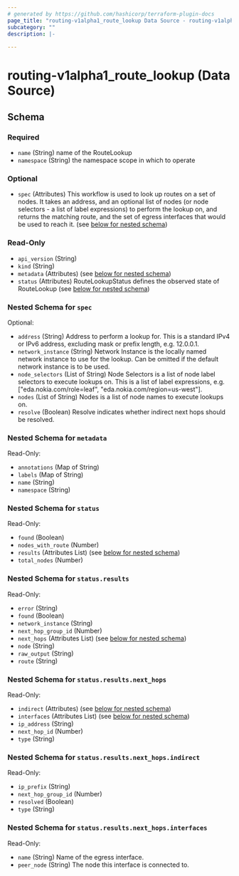 ```yaml
---
# generated by https://github.com/hashicorp/terraform-plugin-docs
page_title: "routing-v1alpha1_route_lookup Data Source - routing-v1alpha1"
subcategory: ""
description: |-
  
---
```


# routing-v1alpha1_route_lookup (Data Source)





<!-- schema generated by tfplugindocs -->
## Schema

### Required

- `name` (String) name of the RouteLookup
- `namespace` (String) the namespace scope in which to operate

### Optional

- `spec` (Attributes) This workflow is used to look up routes on a set of nodes.
It takes an address, and an optional list of nodes (or node selectors - a list of label expressions) to perform the lookup on,
and returns the matching route, and the set of egress interfaces that would be used to reach it. (see [below for nested schema](#nestedatt--spec))

### Read-Only

- `api_version` (String)
- `kind` (String)
- `metadata` (Attributes) (see [below for nested schema](#nestedatt--metadata))
- `status` (Attributes) RouteLookupStatus defines the observed state of RouteLookup (see [below for nested schema](#nestedatt--status))

<a id="nestedatt--spec"></a>
### Nested Schema for `spec`

Optional:

- `address` (String) Address to perform a lookup for.
This is a standard IPv4 or IPv6 address, excluding mask or prefix length, e.g. 12.0.0.1.
- `network_instance` (String) Network Instance is the locally named network instance to use for the lookup.
Can be omitted if the default network instance is to be used.
- `node_selectors` (List of String) Node Selectors is a list of node label selectors to execute lookups on.
This is a list of label expressions, e.g. ["eda.nokia.com/role=leaf", "eda.nokia.com/region=us-west"].
- `nodes` (List of String) Nodes is a list of node names to execute lookups on.
- `resolve` (Boolean) Resolve indicates whether indirect next hops should be resolved.


<a id="nestedatt--metadata"></a>
### Nested Schema for `metadata`

Read-Only:

- `annotations` (Map of String)
- `labels` (Map of String)
- `name` (String)
- `namespace` (String)


<a id="nestedatt--status"></a>
### Nested Schema for `status`

Read-Only:

- `found` (Boolean)
- `nodes_with_route` (Number)
- `results` (Attributes List) (see [below for nested schema](#nestedatt--status--results))
- `total_nodes` (Number)

<a id="nestedatt--status--results"></a>
### Nested Schema for `status.results`

Read-Only:

- `error` (String)
- `found` (Boolean)
- `network_instance` (String)
- `next_hop_group_id` (Number)
- `next_hops` (Attributes List) (see [below for nested schema](#nestedatt--status--results--next_hops))
- `node` (String)
- `raw_output` (String)
- `route` (String)

<a id="nestedatt--status--results--next_hops"></a>
### Nested Schema for `status.results.next_hops`

Read-Only:

- `indirect` (Attributes) (see [below for nested schema](#nestedatt--status--results--next_hops--indirect))
- `interfaces` (Attributes List) (see [below for nested schema](#nestedatt--status--results--next_hops--interfaces))
- `ip_address` (String)
- `next_hop_id` (Number)
- `type` (String)

<a id="nestedatt--status--results--next_hops--indirect"></a>
### Nested Schema for `status.results.next_hops.indirect`

Read-Only:

- `ip_prefix` (String)
- `next_hop_group_id` (Number)
- `resolved` (Boolean)
- `type` (String)


<a id="nestedatt--status--results--next_hops--interfaces"></a>
### Nested Schema for `status.results.next_hops.interfaces`

Read-Only:

- `name` (String) Name of the egress interface.
- `peer_node` (String) The node this interface is connected to.
